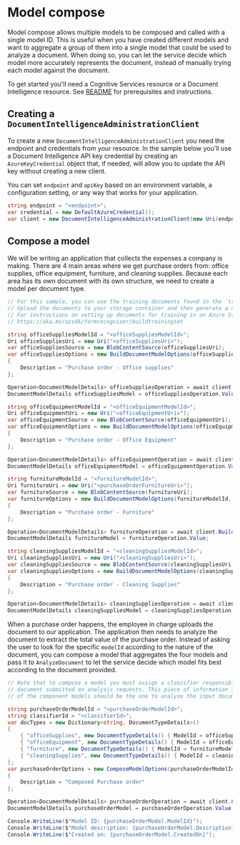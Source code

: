 # Model compose

Model compose allows multiple models to be composed and called with a single model ID. This is useful when you have created different models and want to aggregate a group of them into a single model that could be used to analyze a document. When doing so, you can let the service decide which model more accurately represents the document, instead of manually trying each model against the document.

To get started you'll need a Cognitive Services resource or a Document Intelligence resource. See [README][README] for prerequisites and instructions.

## Creating a `DocumentIntelligenceAdministrationClient`

To create a new `DocumentIntelligenceAdministrationClient` you need the endpoint and credentials from your resource. In the sample below you'll use a Document Intelligence API key credential by creating an `AzureKeyCredential` object that, if needed, will allow you to update the API key without creating a new client.

You can set `endpoint` and `apiKey` based on an environment variable, a configuration setting, or any way that works for your application.

```C# Snippet:CreateDocumentIntelligenceAdministrationClient
string endpoint = "<endpoint>";
var credential = new DefaultAzureCredential();
var client = new DocumentIntelligenceAdministrationClient(new Uri(endpoint), credential);
```

## Compose a model

We will be writing an application that collects the expenses a company is making. There are 4 main areas where we get purchase orders from: office supplies, office equipment, furniture, and cleaning supplies. Because each area has its own document with its own structure, we need to create a model per document type.

```C# Snippet:DocumentIntelligenceSampleBuildVariousModels
// For this sample, you can use the training documents found in the `trainingFiles` folder.
// Upload the documents to your storage container and then generate a container SAS URL.
// For instructions on setting up documents for training in an Azure Storage Blob Container, see
// https://aka.ms/azsdk/formrecognizer/buildtrainingset

string officeSuppliesModelId = "<officeSuppliesModelId>";
Uri officeSuppliesUri = new Uri("<officeSuppliesUri>");
var officeSuppliesSource = new BlobContentSource(officeSuppliesUri);
var officeSuppliesOptions = new BuildDocumentModelOptions(officeSuppliesModelId, DocumentBuildMode.Template, officeSuppliesSource)
{
    Description = "Purchase order - Office supplies"
};

Operation<DocumentModelDetails> officeSuppliesOperation = await client.BuildDocumentModelAsync(WaitUntil.Completed, officeSuppliesOptions);
DocumentModelDetails officeSuppliesModel = officeSuppliesOperation.Value;

string officeEquipmentModelId = "<officeEquipmentModelId>";
Uri officeEquipmentUri = new Uri("<officeEquipmentUri>");
var officeEquipmentSource = new BlobContentSource(officeEquipmentUri);
var officeEquipmentOptions = new BuildDocumentModelOptions(officeEquipmentModelId, DocumentBuildMode.Template, officeEquipmentSource)
{
    Description = "Purchase order - Office Equipment"
};

Operation<DocumentModelDetails> officeEquipmentOperation = await client.BuildDocumentModelAsync(WaitUntil.Completed, officeEquipmentOptions);
DocumentModelDetails officeEquipmentModel = officeEquipmentOperation.Value;

string furnitureModelId = "<furnitureModelId>";
Uri furnitureUri = new Uri("<purchaseOrderFurnitureUri>");
var furnitureSource = new BlobContentSource(furnitureUri);
var furnitureOptions = new BuildDocumentModelOptions(furnitureModelId, DocumentBuildMode.Template, furnitureSource)
{
    Description = "Purchase order - Furniture"
};

Operation<DocumentModelDetails> furnitureOperation = await client.BuildDocumentModelAsync(WaitUntil.Completed, furnitureOptions);
DocumentModelDetails furnitureModel = furnitureOperation.Value;

string cleaningSuppliesModelId = "<cleaningSuppliesModelId>";
Uri cleaningSuppliesUri = new Uri("<cleaningSuppliesUri>");
var cleaningSuppliesSource = new BlobContentSource(cleaningSuppliesUri);
var cleaningSuppliesOptions = new BuildDocumentModelOptions(cleaningSuppliesModelId, DocumentBuildMode.Template, cleaningSuppliesSource)
{
    Description = "Purchase order - Cleaning Supplies"
};

Operation<DocumentModelDetails> cleaningSuppliesOperation = await client.BuildDocumentModelAsync(WaitUntil.Completed, cleaningSuppliesOptions);
DocumentModelDetails cleaningSuppliesModel = cleaningSuppliesOperation.Value;
```

When a purchase order happens, the employee in charge uploads the document to our application. The application then needs to analyze the document to extract the total value of the purchase order. Instead of asking the user to look for the specific `modelId` according to the nature of the document, you can compose a model that aggregates the four models and pass it to `AnalyzeDocument` to let the service decide which model fits best according to the document provided.

```C# Snippet:DocumentIntelligenceSampleComposeModel
// Note that to compose a model you must assign a classifier responsible for detecting the type of
// document submitted on analysis requests. This piece of information is necessary to determine which
// of the component models should be the one to analyze the input document.

string purchaseOrderModelId = "<purchaseOrderModelId>";
string classifierId = "<classifierId>";
var docTypes = new Dictionary<string, DocumentTypeDetails>()
{
    { "officeSupplies", new DocumentTypeDetails() { ModelId = officeSuppliesModelId } },
    { "officeEquipment", new DocumentTypeDetails() { ModelId = officeEquipmentModelId } },
    { "furniture", new DocumentTypeDetails() { ModelId = furnitureModelId } },
    { "cleaningSupplies", new DocumentTypeDetails() { ModelId = cleaningSuppliesModelId } }
};
var purchaseOrderOptions = new ComposeModelOptions(purchaseOrderModelId, classifierId, docTypes)
{
    Description = "Composed Purchase order"
};

Operation<DocumentModelDetails> purchaseOrderOperation = await client.ComposeModelAsync(WaitUntil.Completed, purchaseOrderOptions);
DocumentModelDetails purchaseOrderModel = purchaseOrderOperation.Value;

Console.WriteLine($"Model ID: {purchaseOrderModel.ModelId}");
Console.WriteLine($"Model description: {purchaseOrderModel.Description}");
Console.WriteLine($"Created on: {purchaseOrderModel.CreatedOn}");
```

[README]: https://github.com/Azure/azure-sdk-for-net/tree/main/sdk/documentintelligence/Azure.AI.DocumentIntelligence#getting-started
